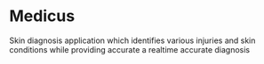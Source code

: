 # Medicus

Skin diagnosis application which identifies various injuries and skin conditions while providing accurate a realtime accurate diagnosis
